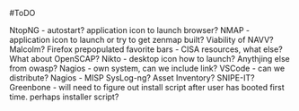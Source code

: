 #ToDO

NtopNG - autostart? application icon to launch browser? 
NMAP - application icon to launch or try to get zenmap built?
Viability of NAVV?
Malcolm?
Firefox prepopulated favorite bars  - CISA resources, what else?
What about OpenSCAP?
Nikto - desktop icon how to launch?
Anythjing else from owasp?
Nagios - own system, can we include link?
VSCode - can we distribute?
Nagios - 
MISP
SysLog-ng?
Asset Inventory? SNIPE-IT?
Greenbone - will need to figure out install script after user has booted first time. perhaps installer script?

